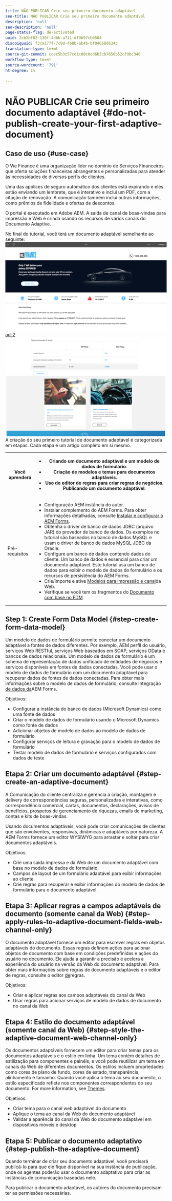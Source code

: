 ```yaml
---
title: NÃO PUBLICAR Crie seu primeiro documento adaptável
seo-title: NÃO PUBLICAR Crie seu primeiro documento adaptável
description: 'null'
seo-description: 'null'
page-status-flag: de-activated
uuid: 2cb2bf82-130f-4d6b-a711-df0b97cb0504
discoiquuid: f3ca177f-7c0d-4b8b-ab4b-bf04668d634c
translation-type: tm+mt
source-git-commit: cdec5b3c57ce1c80c0ed6b5cb7650b52cf9bc340
workflow-type: tm+mt
source-wordcount: '791'
ht-degree: 1%

---
```



# NÃO PUBLICAR Crie seu primeiro documento adaptável {#do-not-publish-create-your-first-adaptive-document}

## Caso de uso  {#use-case}

O We Finance é uma organização líder no domínio de Serviços Financeiros que oferta soluções financeiras abrangentes e personalizadas para atender às necessidades de diversos perfis de clientes.

Uma das apólices de seguro automático dos clientes está expirando e eles estão enviando um lembrete, que é interativo e inclui um PDF, com a citação de renovação. A comunicação também inclui outras informações, como prêmios de fidelidade e ofertas de descontos.

O portal é executado em Adobe AEM. A saída de canal de boas-vindas para impressão e Web é criada usando os recursos de vários canais do Documento Adaptive.

No final do tutorial, você terá um documento adaptável semelhante ao seguinte:
[ ![ad-1](assets/ad-1.png)](https://blogs.adobe.com/contentcorner/files/2017/07/PAF_Mobile.pdf) [ ad-2 ![](assets/ad-2.png)](https://blogs.adobe.com/contentcorner/files/2017/07/PAF_Desktop.pdf)A criação do seu primeiro tutorial de documento adaptável é categorizada em etapas. Cada etapa é um artigo completo em si mesmo.

<table> 
 <tbody>
  <tr>
   <th>Você aprenderá</th> 
   <th>
    <ul> 
     <li>Criando um documento adaptável e um modelo de dados de formulário.</li> 
     <li>Criação de modelos e temas para documentos adaptáveis.</li> 
     <li>Uso do editor de regras para criar regras de negócios.<br /> </li> 
     <li>Publicando um documento adaptável. <br /> </li> 
    </ul> </th> 
  </tr>
  <tr>
   <td>Pré-requisitos</td> 
   <td>
    <ul> 
     <li>Configuração AEM instância do autor. </li> 
     <li>Instalar complemento do AEM Forms. Para obter informações detalhadas, consulte <a href="/help/forms/using/installing-configuring-aem-forms-osgi.md" target="_blank">Instalar e configurar o AEM Forms</a>.</li> 
     <li>Obtenha o driver de banco de dados JDBC (arquivo JAR) do provedor de banco de dados. Os exemplos no tutorial são baseados no banco de dados MySQL e usam o driver de banco de dados MySQL JDBC da Oracle. </li> 
     <li>Configure um banco de dados contendo dados do cliente. Um banco de dados é essencial para criar um documento adaptável. Este tutorial usa um banco de dados para exibir o modelo de dados do formulário e os recursos de persistência do AEM Forms. </li> 
     <li>Crie/importe e ative <a href="/help/forms/using/web-channel-print-channel.md">Modelos para impressão e canal</a>da Web.</li> 
     <li>Verifique se você tem os fragmentos do <a href="/help/forms/using/document-fragments.md">Documento com base no FDM</a>.</li> 
    </ul> </td> 
  </tr>
 </tbody>
</table>

## Step 1: Create Form Data Model {#step-create-form-data-model}

Um modelo de dados de formulário permite conectar um documento adaptável a fontes de dados diferentes. Por exemplo, AEM perfil do usuário, serviços Web RESTful, serviços Web baseados em SOAP, serviços OData e bancos de dados relacionais. Um modelo de dados de formulário é um schema de representação de dados unificado de entidades de negócios e serviços disponíveis em fontes de dados conectadas. Você pode usar o modelo de dados de formulário com um documento adaptável para recuperar dados de fontes de dados conectadas. Para obter mais informações sobre o modelo de dados de formulário, consulte Integração [de dados da](/help/forms/using/data-integration.md)AEM Forms.

Objetivos:

* Configurar a instância do banco de dados (Microsoft Dynamics) como uma fonte de dados
* Criar o modelo de dados de formulário usando o Microsoft Dynamics como fonte de dados
* Adicionar objetos de modelo de dados ao modelo de dados de formulário
* Configurar serviços de leitura e gravação para o modelo de dados de formulário
* Testar modelo de dados de formulário e serviços configurados com dados de teste

## Etapa 2: Criar um documento adaptável {#step-create-an-adaptive-document}

A Comunicação do cliente centraliza e gerencia a criação, montagem e delivery de correspondências seguras, personalizadas e interativas, como correspondência comercial, cartas, documentos, declarações, avisos de benefícios, prospetos de gerenciamento de riquezas, emails de marketing, contas e kits de boas-vindas.

Usando documentos adaptáveis, você pode criar comunicações de clientes que são envolventes, responsivas, dinâmicas e adaptáveis por natureza. A AEM Forms fornece um editor WYSIWYG para arrastar e soltar para criar documentos adaptáveis.

<!--`For more information about adaptive documents, see [Introduction to authoring adaptive documents](/forms/using/introduction-ad-authoring.md).`-->

Objetivos:

* Crie uma saída impressa e da Web de um documento adaptável com base no modelo de dados do formulário.
* Campos de layout de um formulário adaptável para exibir informações ao cliente
* Crie regras para recuperar e exibir informações do modelo de dados de formulário para o documento adaptável.

<!--![see-the-guide-sm](assets/see-the-guide-sm.png)-->

## Etapa 3: Aplicar regras a campos adaptáveis de documento (somente canal da Web) {#step-apply-rules-to-adaptive-document-fields-web-channel-only}

O documento adaptável fornece um editor para escrever regras em objetos adaptáveis do documento. Essas regras definem ações para acionar objetos de documento com base em condições predefinidas e ações do usuário no documento. Ele ajuda a garantir a precisão e acelera a experiência do usuário na versão da Web do documento adaptável. Para obter mais informações sobre regras de documento adaptáveis e o editor de regras, consulte o editor [de](/help/forms/using/rule-editor.md)regras.

Objetivos:

* Criar e aplicar regras aos campos adaptáveis do canal da Web
* Usar regras para acionar serviços de modelo de dados de documento no canal da Web

## Etapa 4: Estilo do documento adaptável (somente canal da Web) {#step-style-the-adaptive-document-web-channel-only}

Os documentos adaptáveis fornecem um editor para criar temas para os documentos adaptáveis e o estilo em linha. Um tema contém detalhes de estilização para componentes e painéis, e você pode reutilizar um tema em canais da Web de diferentes documentos. Os estilos incluem propriedades como cores de plano de fundo, cores de estado, transparência, alinhamento e tamanho. Quando você aplica o tema ao seu documento, o estilo especificado reflete nos componentes correspondentes do seu documento. For more information, see [Themes](/help/forms/using/themes.md).

Objetivos:

* Criar tema para o canal web adaptável do documento
* Aplique o tema ao canal da Web do documento adaptável
* Validar a aparência do canal da Web do documento adaptável em dispositivos móveis e desktop

## Etapa 5: Publicar o documento adaptativo {#step-publish-the-adaptive-document}

Quando terminar de criar seu documento adaptável, você precisará publicá-lo para que ele fique disponível na sua instância de publicação, onde os agentes poderão usar o documento adaptativo para criar as instâncias de comunicação baseadas nele.

Para publicar o documento adaptável, os autores do documento precisam ter as permissões necessárias.
